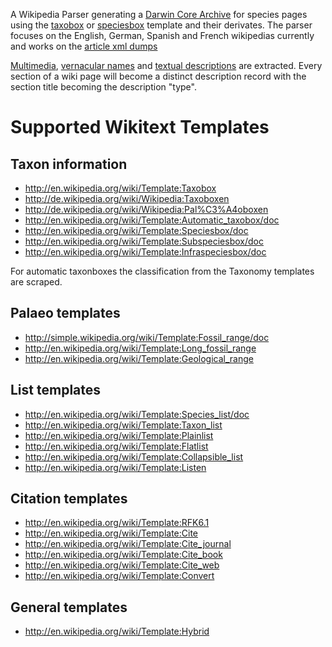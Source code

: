 A Wikipedia Parser generating a [Darwin Core Archive](http://rs.tdwg.org/dwc/terms/guides/text/index.htm) for species pages using the [taxobox](http://en.wikipedia.org/wiki/Template:Taxobox) or [speciesbox](http://en.wikipedia.org/wiki/Template:Speciesbox/doc) template and their derivates. The parser focuses on the English, German, Spanish and French wikipedias currently and works on the [article xml dumps](http://dumps.wikimedia.org/backup-index.html)

[Multimedia](http://rs.gbif.org/extension/gbif/1.0/multimedia.xml), [vernacular names](http://rs.gbif.org/extension/gbif/1.0/vernacularname.xml) and [textual descriptions](http://rs.gbif.org/extension/gbif/1.0/description.xml) are extracted. Every section of a wiki page will become a distinct description record with the section title becoming the description "type". 

# Supported Wikitext Templates

## Taxon information
 * http://en.wikipedia.org/wiki/Template:Taxobox
 * http://de.wikipedia.org/wiki/Wikipedia:Taxoboxen
 * http://de.wikipedia.org/wiki/Wikipedia:Pal%C3%A4oboxen
 * http://en.wikipedia.org/wiki/Template:Automatic_taxobox/doc
 * http://en.wikipedia.org/wiki/Template:Speciesbox/doc
 * http://en.wikipedia.org/wiki/Template:Subspeciesbox/doc
 * http://en.wikipedia.org/wiki/Template:Infraspeciesbox/doc

For automatic taxonboxes the classification from the Taxonomy templates are scraped.

## Palaeo templates
 * http://simple.wikipedia.org/wiki/Template:Fossil_range/doc
 * http://en.wikipedia.org/wiki/Template:Long_fossil_range
 * http://en.wikipedia.org/wiki/Template:Geological_range

## List templates

 * http://en.wikipedia.org/wiki/Template:Species_list/doc
 * http://en.wikipedia.org/wiki/Template:Taxon_list
 * http://en.wikipedia.org/wiki/Template:Plainlist
 * http://en.wikipedia.org/wiki/Template:Flatlist
 * http://en.wikipedia.org/wiki/Template:Collapsible_list
 * http://en.wikipedia.org/wiki/Template:Listen

## Citation templates
 * http://en.wikipedia.org/wiki/Template:RFK6.1
 * http://en.wikipedia.org/wiki/Template:Cite
 * http://en.wikipedia.org/wiki/Template:Cite_journal
 * http://en.wikipedia.org/wiki/Template:Cite_book
 * http://en.wikipedia.org/wiki/Template:Cite_web
 * http://en.wikipedia.org/wiki/Template:Convert

## General templates
 * http://en.wikipedia.org/wiki/Template:Hybrid

